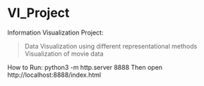 # VI_Project
Information Visualization Project:
 > Data Visualization using different representational methods
 > Visualization of movie data

How to Run:
  python3 -m http.server 8888
  Then open http://localhost:8888/index.html
